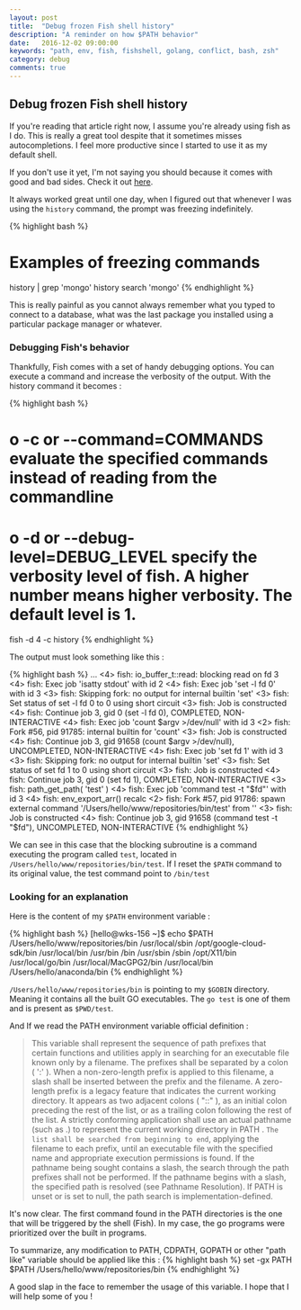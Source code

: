```yaml
---
layout: post
title:  "Debug frozen Fish shell history"
description: "A reminder on how $PATH behavior"
date:   2016-12-02 09:00:00
keywords: "path, env, fish, fishshell, golang, conflict, bash, zsh"
category: debug
comments: true
---
```


<h2>Debug frozen Fish shell history</h2>

If you're reading that article right now, I assume you're already using fish as I do.
This is really a great tool despite that it sometimes misses autocompletions. I feel more productive since I started to use it as my default shell.

If you don't use it yet, I'm not saying you should because it comes with good and bad sides.
Check it out [here][fish_official].

It always worked great until one day, when I figured out that whenever I was using the `history` command, the prompt was freezing indefinitely.

{% highlight bash %}
# Examples of freezing commands
history | grep 'mongo'
history search 'mongo'
{% endhighlight %}

This is really painful as you cannot always remember what you typed to connect to a database, what was the last package you installed using a particular package manager or whatever.

<h3>Debugging Fish's behavior</h3>

Thankfully, Fish comes with a set of handy debugging options.
You can execute a command and increase the verbosity of the output.
With the history command it becomes :

{% highlight bash %}
# o -c or --command=COMMANDS evaluate the specified commands instead of reading from the commandline
# o -d or --debug-level=DEBUG_LEVEL specify the verbosity level of fish. A higher number means higher verbosity. The default level is 1.
fish -d 4 -c history
{% endhighlight %}

The output must look something like this :

{% highlight bash %}
...
<4> fish: io_buffer_t::read: blocking read on fd 3
<4> fish: Exec job 'isatty stdout' with id 2
<4> fish: Exec job 'set -l fd 0' with id 3
<3> fish: Skipping fork: no output for internal builtin 'set'
<3> fish: Set status of set -l fd 0 to 0 using short circuit
<3> fish: Job is constructed
<4> fish: Continue job 3, gid 0 (set -l fd 0), COMPLETED, NON-INTERACTIVE
<4> fish: Exec job 'count $argv >/dev/null' with id 3
<2> fish: Fork #56, pid 91785: internal builtin for 'count'
<3> fish: Job is constructed
<4> fish: Continue job 3, gid 91658 (count $argv >/dev/null), UNCOMPLETED, NON-INTERACTIVE
<4> fish: Exec job 'set fd 1' with id 3
<3> fish: Skipping fork: no output for internal builtin 'set'
<3> fish: Set status of set fd 1 to 0 using short circuit
<3> fish: Job is constructed
<4> fish: Continue job 3, gid 0 (set fd 1), COMPLETED, NON-INTERACTIVE
<3> fish: path_get_path( 'test' )
<4> fish: Exec job 'command test -t "$fd"' with id 3
<4> fish: env_export_arr() recalc
<2> fish: Fork #57, pid 91786: spawn external command '/Users/hello/www/repositories/bin/test' from '<no file>'
<3> fish: Job is constructed
<4> fish: Continue job 3, gid 91658 (command test -t "$fd"), UNCOMPLETED, NON-INTERACTIVE
{% endhighlight %}

We can see in this case that the blocking subroutine is a command executing the program called `test`, located in `/Users/hello/www/repositories/bin/test`.
If I reset the `$PATH` command to its original value, the test command point to `/bin/test`

<h3>Looking for an explanation</h3>

Here is the content of my `$PATH` environment variable :

{% highlight bash %}
[hello@wks-156 ~]$ echo $PATH
/Users/hello/www/repositories/bin /usr/local/sbin /opt/google-cloud-sdk/bin /usr/local/bin /usr/bin /bin /usr/sbin /sbin /opt/X11/bin /usr/local/go/bin /usr/local/MacGPG2/bin /usr/local/bin /Users/hello/anaconda/bin
{% endhighlight %}

`/Users/hello/www/repositories/bin` is pointing to my `$GOBIN` directory. Meaning it contains all the built GO executables. The `go test` is one of them and is present as `$PWD/test`.

And If we read the PATH environment variable official definition :

> This variable shall represent the sequence of path prefixes that certain functions and utilities apply in searching for an executable file known only by a filename. The prefixes shall be separated by a colon ( ':' ). When a non-zero-length prefix is applied to this filename, a slash shall be inserted between the prefix and the filename. A zero-length prefix is a legacy feature that indicates the current working directory. It appears as two adjacent colons ( "::" ), as an initial colon preceding the rest of the list, or as a trailing colon following the rest of the list. A strictly conforming application shall use an actual pathname (such as .) to represent the current working directory in PATH . `The list shall be searched from beginning to end`, applying the filename to each prefix, until an executable file with the specified name and appropriate execution permissions is found. If the pathname being sought contains a slash, the search through the path prefixes shall not be performed. If the pathname begins with a slash, the specified path is resolved (see Pathname Resolution). If PATH is unset or is set to null, the path search is implementation-defined.

It's now clear.
The first command found in the PATH directories is the one that will be triggered by the shell (Fish).
In my case, the go programs were prioritized over the built in programs.

To summarize, any modification to PATH, CDPATH, GOPATH or other "path like" variable should be applied like this :
{% highlight bash %}
set -gx PATH $PATH /Users/hello/www/repositories/bin
{% endhighlight %}

A good slap in the face to remember the usage of this variable.
I hope that I will help some of you !


[fish_official]:  http://fishshell.com
